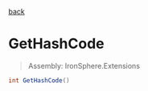 ﻿

[back](/IronSphere.Extensions/types/BinaryReaderExtension)

# GetHashCode

> Assembly: IronSphere.Extensions

```csharp
int GetHashCode()
```



 